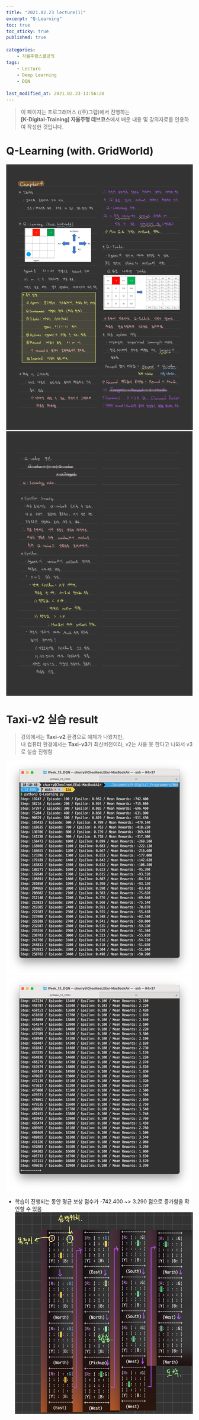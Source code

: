 ```yaml
---
title: "2021.02.23 lecture(1)"
excerpt: "Q-Learning"
toc: true
toc_sticky: true
published: true

categories:
    - 자율주행스쿨강의
tags:
    - Lecture
    - Deep Learning
    - DQN

last_modified_at: 2021.02.23-13:56:20  
---
```


>이 페이지는 프로그래머스 ((주)그렙)에서 진행하는\
**[K-Digital-Training] 자율주행 데브코스**에서 배운 내용 및 강의자료를 인용하여 작성한 것입니다.


# Q-Learning (with. GridWorld)
![image](/assets/images/lecture/week13_imgs/210223_01.jpeg)
![image](/assets/images/lecture/week13_imgs/210223_02.jpeg)

# Taxi-v2 실습 result
> 강의에서는 **Taxi-v2** 환경으로 예제가 나왔지만,\
내 컴퓨터 환경에서는 **Taxi-v3**가 최신버전이라, v2는 사용 못 한다고 나와서 v3로 실습 진행함

![result](/assets/images/lecture/week13_imgs/result_01.png)
![result](/assets/images/lecture/week13_imgs/result_02.png)

- 학습이 진행되는 동안 평균 보상 점수가 -742.400 ~> 3.290 점으로 증가함을 확인할 수 있음\
![result](/assets/images/lecture/week13_imgs/result_03.jpeg)

